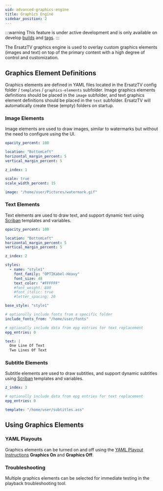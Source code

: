 ```yaml
---
uid: advanced-graphics-engine
title: Graphics Engine
sidebar_position: 2
---
```


:::warning
This feature is under active development and is only available on develop [builds](/docs/installation/#development-builds) and [tags](/docs/installation/docker#development-release).
:::

The ErsatzTV graphics engine is used to overlay custom graphics elements (images and text) on top of the primary content with a high degree of control and customization.

## Graphics Element Definitions

Graphics elements are defined in YAML files located in the ErsatzTV config folder / `templates` / `graphics-elements` subfolder. Image graphics elements definitions should be placed in the `image` subfolder, and text graphics element definitions should be placed in the `text` subfolder. ErsatzTV will automatically create these (empty) folders on startup.

### Image Elements

Image elements are used to draw images, similar to watermarks but without the need to configure using the UI.

```yaml
opacity_percent: 100

location: "BottomLeft"
horizontal_margin_percent: 5
vertical_margin_percent: 5

z_index: 1

scale: true
scale_width_percent: 15

image: "/home/user/Pictures/watermark.gif"
```

### Text Elements

Text elements are used to draw text, and support dynamic text using [Scriban](https://github.com/scriban/scriban) templates and variables.

```yaml
opacity_percent: 100

location: "BottomLeft"
horizontal_margin_percent: 5
vertical_margin_percent: 5

z_index: 2

styles:
  - name: "style1"
    font_family: "OPTIKabel-Heavy"
    font_size: 48
    text_color: "#FFFFFF"
    #font_weight: 800
    #font_italic: true
    #letter_spacing: 20

base_style: "style1"

# optionally include fonts from a specific folder
include_fonts_from: "/home/user/fonts"

# optionally include data from epg entries for text replacement
epg_entries: 0

text: |
  One Line Of Text
  Two Lines Of Text
```

### Subtitle Elements

Subtitle elements are used to draw subtitles, and support dynamic subtitles using [Scriban](https://github.com/scriban/scriban) templates and variables.

```yaml
z_index: 3

# optionally include data from epg entries for text replacement
epg_entries: 0

template: "/home/user/subtitles.ass"
```

## Using Graphics Elements

### YAML Playouts

Graphics elements can be turned on and off using the [YAML Playout Instructions](/docs/scheduling/yaml/playout) **Graphics On** and **Graphics Off**.

### Troubleshooting

Multiple graphics elements can be selected for immediate testing in the playback troubleshooting tool.
